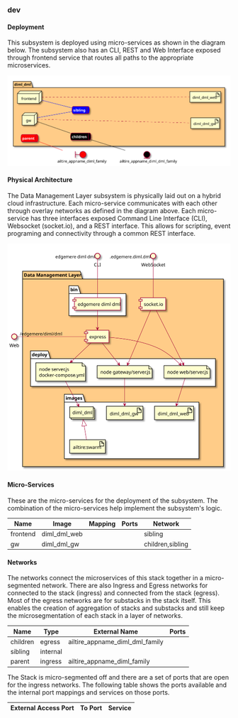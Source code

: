 ### dev


#### Deployment
This subsystem is deployed using micro-services as shown in the diagram below.
The subsystem also has an CLI, REST and Web Interface exposed through frontend service that routes
all paths to the appropriate microservices.

![Deployment Diagram](./deployment.svg)

#### Physical Architecture
The Data Management Layer subsystem is physically laid out on a hybrid cloud infrastructure.
Each micro-service communicates with each other through overlay networks as defined in the diagram
above. Each micro-service has three interfaces exposed Command Line Interface (CLI), Websocket (socket.io),
and a REST interface. This allows for scripting, event programing and connectivity through a common
REST interface.

![Physical Diagram](./physical.svg)

#### Micro-Services
These are the micro-services for the deployment of the subsystem. The combination of the micro-services help implement
the subsystem's logic.

| Name | Image | Mapping | Ports | Network |
| --- | --- | --- | --- | --- |
| frontend | diml_dml_web |  |  | sibling |
| gw | diml_dml_gw |  |  | children,sibling |


#### Networks

The networks connect the microservices of this stack together in a micro-segmented network.
There are also Ingress and Egress networks for connected to the stack (ingress) and connected from
the stack (egress). Most of the egress networks are for substacks in the stack itself. This enables
the creation of aggregation of stacks and substacks and still keep the microsegmentation of each
stack in a layer of networks.

| Name | Type | External Name | Ports |
| --- | --- | --- | --- |
| children | egress | ailtire_appname_diml_dml_family |
| sibling | internal |  |
| parent | ingress | ailtire_appname_diml_family |


The Stack is micro-segmented off and there are a set of ports that are open for the ingress networks. The following
table shows the ports available and the internal port mappings and services on those ports.

| External Access Port | To Port | Service |
| --- | --- | --- |



